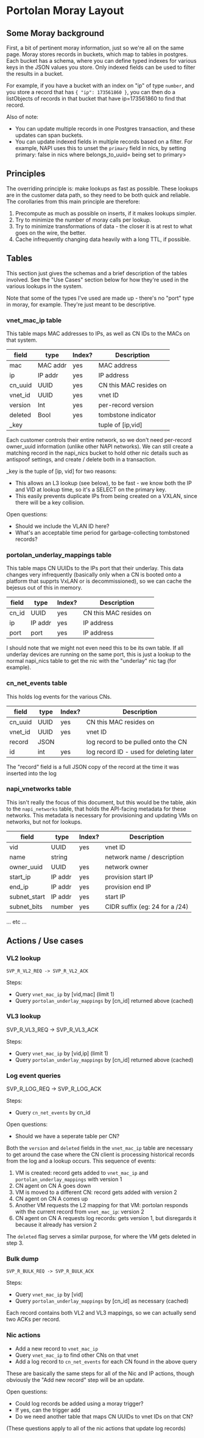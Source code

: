 # Portolan Moray Layout

## Some Moray background

First, a bit of pertinent moray information, just so we're all on the same
page.  Moray stores records in buckets, which map to tables in postgres.
Each bucket has a schema, where you can define typed indexes for various keys
in the JSON values you store.  Only indexed fields can be used to filter the
results in a bucket.

For example, if you have a bucket with an index on "ip" of type `number`, and
you store a record that has `{ "ip": 173561860 }`, you can then do a
listObjects of records in that bucket that have ip=173561860 to find that
record.

Also of note:

- You can update multiple records in one Postgres transaction, and these
  updates can span buckets.
- You can update indexed fields in multiple records based on a filter.  For
  example, NAPI uses this to unset the `primary` field in nics, by setting
  primary: false in nics where belongs_to_uuid=<zone UUID of the nic currently>
  being set to primary>


## Principles

The overriding principle is: make lookups as fast as possible.  These lookups
are in the customer data path, so they need to be both quick and reliable.
The corollaries from this main principle are therefore:

1) Precompute as much as possible on inserts, if it makes lookups simpler.
2) Try to minimize the number of moray calls per lookup.
3) Try to minimize transformations of data - the closer it is at rest to what
   goes on the wire, the better.
4) Cache infrequently changing data heavily with a long TTL, if possible.


## Tables

This section just gives the schemas and a brief description of the tables
involved.  See the "Use Cases" section below for how they're used in the
various lookups in the system.

Note that some of the types I've used are made up - there's no "port" type in
moray, for example.  They're just meant to be descriptive.

### vnet_mac_ip table

This table maps MAC addresses to IPs, as well as CN IDs to the MACs on that
system.

   field        |   type    | Index? | Description
----------------|-----------|--------|-----------------------
mac             | MAC addr  | yes    | MAC address
ip              | IP addr   | yes    | IP address
cn_uuid         | UUID      | yes    | CN this MAC resides on
vnet_id         | UUID      | yes    | vnet ID
version         | Int       | yes    | per-record version
deleted         | Bool      | yes    | tombstone indicator
\_key           |           |        | tuple of [ip,vid]

Each customer controls their entire network, so we don't need per-record
owner_uuid information (unlike other NAPI networks).  We can still create a
matching record in the napi_nics bucket to hold other nic details such as
antispoof settings, and create / delete both in a transaction.

\_key is the tuple of [ip, vid] for two reasons:

- This allows an L3 lookup (see below), to be fast - we know both the IP and
  VID at lookup time, so it's a SELECT on the primary key.
- This easily prevents duplicate IPs from being created on a VXLAN, since
  there will be a key collision.

Open questions:

- Should we include the VLAN ID here?
- What's an acceptable time period for garbage-collecting tombstoned records?


### portolan_underlay_mappings table

This table maps CN UUIDs to the IPs port that their underlay.  This data changes very infrequently
(basically only when a CN is booted onto a platform that supprts VxLAN or is
decommissioned), so we can cache the bejesus out of this in memory.

   field    |   type    | Index? | Description
------------|-----------|--------|-----------------------
cn_id       | UUID      | yes    | CN this MAC resides on
ip          | IP addr   | yes    | IP address
port        | port      | yes    | IP address

I should note that we might not even need this to be its own table.  If all
underlay devices are running on the same port, this is just a lookup to the
normal napi_nics table to get the nic with the "underlay" nic tag (for
example).


### cn_net_events table

This holds log events for the various CNs.

   field    |   type    | Index? | Description
------------|-----------|--------|-----------------------
cn_uuid     | UUID      | yes    | CN this MAC resides on
vnet_id     | UUID      | yes    | vnet ID
record      | JSON      |        | log record to be pulled onto the CN
id          | int       | yes    | log record ID - used for deleting later

The "record" field is a full JSON copy of the record at the time it was
inserted into the log


### napi_vnetworks table

This isn't really the focus of this document, but this would be the table,
akin to the `napi_networks` table, that holds the API-facing metadata
for these networks.  This metadata is necessary for provisioning and updating
VMs on networks, but not for lookups.

   field     |   type    | Index? | Description
-------------|-----------|--------|-----------------------
vid          | UUID      | yes    | vnet ID
name         | string    |        | network name / description
owner_uuid   | UUID      | yes    | network owner
start_ip     | IP addr   | yes    | provision start IP
end_ip       | IP addr   | yes    | provision end IP
subnet_start | IP addr   | yes    | start IP
subnet_bits  | number    | yes    | CIDR suffix (eg: 24 for a /24)
... etc ...


## Actions / Use cases

### VL2 lookup

    SVP_R_VL2_REQ -> SVP_R_VL2_ACK

Steps:

- Query `vnet_mac_ip` by [vid,mac] (limit 1)
- Query `portolan_underlay_mappings` by [cn_id] returned above (cached)


### VL3 lookup

   SVP_R_VL3_REQ -> SVP_R_VL3_ACK

Steps:

- Query `vnet_mac_ip` by [vid,ip] (limit 1)
- Query `portolan_underlay_mappings` by [cn_id] returned above (cached)


### Log event queries

   SVP_R_LOG_REQ -> SVP_R_LOG_ACK

Steps:

- Query `cn_net_events` by cn_id

Open questions:

- Should we have a seperate table per CN?


Both the `version` and `deleted` fields in the `vnet_mac_ip` table are
necessary to get around the case where the CN client is processing historical
records from the log and a lookup occurs.  This sequence of events:

1) VM is created: record gets added to `vnet_mac_ip` and
   `portolan_underlay_mappings` with version 1
2) CN agent on CN A goes down
3) VM is moved to a different CN: record gets added with version 2
4) CN agent on CN A comes up
5) Another VM requests the L2 mapping for that VM: portolan responds with the
   current record from `vnet_mac_ip`: version 2
6) CN agent on CN A requests log records: gets version 1, but disregards it
   because it already has version 2

The `deleted` flag serves a similar purpose, for where the VM gets deleted in
step 3.


### Bulk dump

    SVP_R_BULK_REQ -> SVP_R_BULK_ACK

Steps:

- Query `vnet_mac_ip` by [vid]
- Query `portolan_underlay_mappings` by [cn_id] as necessary (cached)

Each record contains both VL2 and VL3 mappings, so we can actually send two
ACKs per record.

### Nic actions

- Add a new record to `vnet_mac_ip`
- Query `vnet_mac_ip` to find other CNs on that vnet
- Add a log record to `cn_net_events` for each CN found in the above query

These are basically the same steps for all of the Nic and IP actions, though
obviously the "Add new record" step will be an update.

Open questions:

- Could log records be added using a moray trigger?
- If yes, can the trigger add
- Do we need another table that maps CN UUIDs to vnet IDs on that CN?

(These questions apply to all of the nic actions that update log records)
